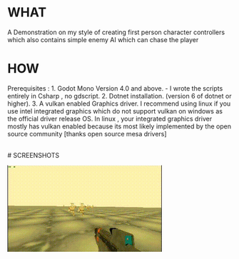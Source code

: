 # WHAT

A Demonstration on my style of creating first person character controllers which also contains
simple enemy AI which can chase the player 



# HOW

Prerequisites : 
		1. Godot Mono Version 4.0 and above. - I wrote the scripts entirely in Csharp , no gdscript.
		2. Dotnet installation. (version 6 of dotnet or higher).
		3. A vulkan enabled Graphics driver. I recommend using linux if you use intel integrated graphics which do not support vulkan on windows as the official driver release OS.
		In linux , your integrated graphics driver mostly has vulkan enabled because its most likely implemented by the open source community [thanks open source mesa drivers]

<br>
# SCREENSHOTS

![gameplay_gif](Screenshots/gameplay.gif)
